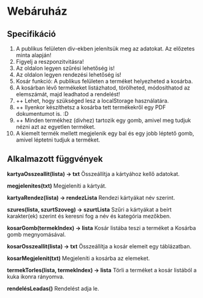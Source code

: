 # Webáruház

## Specifikáció
1. A publikus felületen div-ekben jelenítsük meg az adatokat. Az előzetes minta alapján! 
2. Figyelj a reszponzitvitásra!
3. Az oldalon legyen szűrési lehetőség is!
4. Az oldalon legyen rendezési lehetőség is!
5. Kosár funkció:  A publikus felületen a terméket helyezheted a kosárba. 
6. A kosárban lévő termékeket listázhatod, törölheted, módosíthatod az elemszámát, majd leadhatod a rendelést!
7. ++ Lehet, hogy szükséged lesz a localStorage használatára. 
8. ++ Ilyenkor készíthetsz a kosárba tett termékekről egy PDF dokumentumot is.  :D
9. ++ Minden termékhez (divhez) tartozik egy gomb, amivel meg tudjuk nézni azt az egyetlen terméket.
10. A kiemelt termék mellett megjelenik egy bal és egy jobb léptető gomb, amivel léptetni tudjuk a terméket.

## Alkalmazott függvények

**kartyaOsszeallit(lista) -> txt**
Összeállítja a kártyához kellő adatokat.

**megjelenites(txt)**
Megjeleníti a kártyát.

**kartyaRendez(lista) -> rendezLista**
Rendezi kártyákat név szerint.

**szures(lista, szurtSzoveg) -> szurtLista**
Szűri a kártyákat a beírt karakter(ek) szerint és keresni fog a név és kategória mezőkben.

**kosarGomb(termekIndex) -> lista**
Kosár listába teszi a terméket a Kosárba gomb megnyomásával.

**kosarOsszeallit(lista) -> txt**
Összeállítja a kosár elemeit egy táblázatban.

**kosarMegjelenit(txt)**
Megjeleníti a kosárba az elemeket.

**termekTorles(lista, termekIndex) -> lista**
Törli a terméket a kosár listából a kuka ikonra rányomva.

**rendelésLeadas()**
Rendelést adja le.
